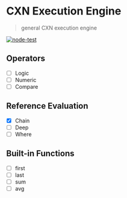 # CXN Execution Engine

> general CXN execution engine

[![node-test](https://github.com/Soontao/cxn-engine/actions/workflows/nodejs.yml/badge.svg)](https://github.com/Soontao/cxn-engine/actions/workflows/nodejs.yml)

## Operators

- [ ] Logic
- [ ] Numeric
- [ ] Compare

## Reference Evaluation

- [x] Chain
- [ ] Deep
- [ ] Where

## Built-in Functions

- [ ] first
- [ ] last
- [ ] sum
- [ ] avg
